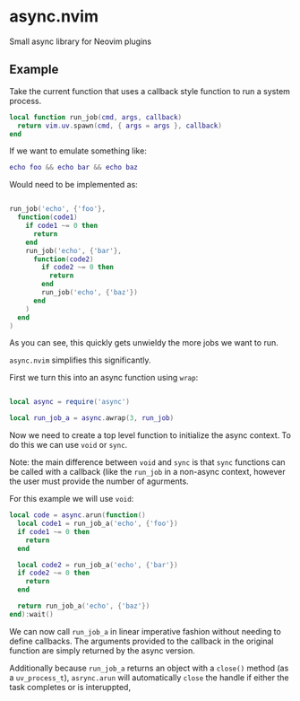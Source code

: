# async.nvim
Small async library for Neovim plugins

## Example

Take the current function that uses a callback style function to run a system process.

```lua
local function run_job(cmd, args, callback)
  return vim.uv.spawn(cmd, { args = args }, callback)
end
```

If we want to emulate something like:

```lua
echo foo && echo bar && echo baz
```

Would need to be implemented as:

```lua

run_job('echo', {'foo'},
  function(code1)
    if code1 ~= 0 then
      return
    end
    run_job('echo', {'bar'},
      function(code2)
        if code2 ~= 0 then
          return
        end
        run_job('echo', {'baz'})
      end
    )
  end
)

```

As you can see, this quickly gets unwieldy the more jobs we want to run.

`async.nvim` simplifies this significantly.

First we turn this into an async function using `wrap`:

```lua

local async = require('async')

local run_job_a = async.awrap(3, run_job)
```

Now we need to create a top level function to initialize the async context. To do this we can use `void` or `sync`.

Note: the main difference between `void` and `sync` is that `sync` functions can be called with a callback (like the `run_job` in a non-async context, however the user must provide the number of agurments.

For this example we will use `void`:

```lua
local code = async.arun(function()
  local code1 = run_job_a('echo', {'foo'})
  if code1 ~= 0 then
    return
  end

  local code2 = run_job_a('echo', {'bar'})
  if code2 ~= 0 then
    return
  end

  return run_job_a('echo', {'baz'})
end):wait()
```

We can now call `run_job_a` in linear imperative fashion without needing to define callbacks.
The arguments provided to the callback in the original function are simply returned by the async version.

Additionally because `run_job_a` returns an object with a `close()` method (as a `uv_process_t`), `asrync.arun` will automatically `close` the handle if either the task completes or is interuppted,
